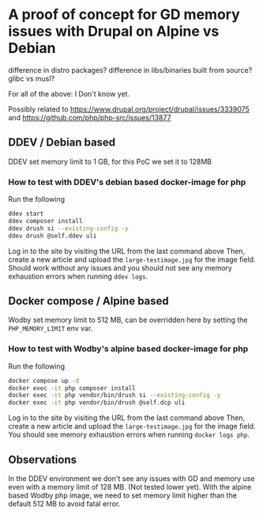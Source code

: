 # A proof of concept for GD memory issues with Drupal on Alpine vs Debian

difference in distro packages?
difference in libs/binaries built from source?
glibc vs musl?

For all of the above: I Don't know yet.


Possibly related to https://www.drupal.org/project/drupal/issues/3339075 and https://github.com/php/php-src/issues/13877

## DDEV / Debian based

DDEV set memory limit to 1 GB, for this PoC we set it to 128MB

### How to test with DDEV's debian based docker-image for php

Run the following
```sh
ddev start
ddev composer install
ddev drush si --existing-config -y
ddev drush @self.ddev uli
```

Log in to the site by visiting the URL from the last command above
Then, create a new article and upload the `large-testimage.jpg` for the image field.
Should work without any issues and you should not see any memory exhaustion errors when running `ddev logs`.

## Docker compose / Alpine based

Wodby set memory limit to 512 MB, can be overridden here by setting the `PHP_MEMORY_LIMIT` env var.

### How to test with Wodby's alpine based docker-image for php

Run the following
```sh
docker compose up -d
docker exec -it php composer install
docker exec -it php vendor/bin/drush si --existing-config -y
docker exec -it php vendor/bin/drush @self.dcp uli
```
Log in to the site by visiting the URL from the last command above
Then, create a new article and upload the `large-testimage.jpg` for the image field.
You should see memory exhaustion errors when running `docker logs php`.

## Observations

In the DDEV environment we don't see any issues with GD and memory use even with a memory limit of 128 MB. (Not tested lower yet).
With the alpine based Wodby php image, we need to set memory limit higher than the default 512 MB to avoid fatal error.
